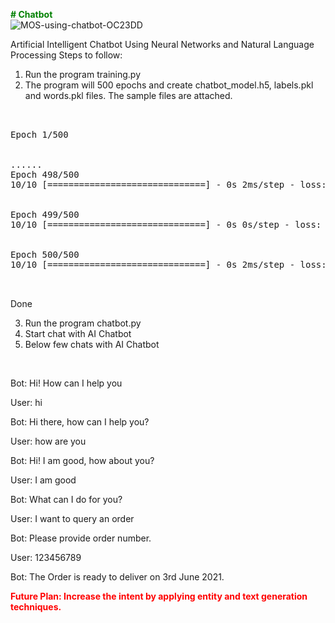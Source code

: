 <b style=" color: Green"> # Chatbot </b></br>
![MOS-using-chatbot-OC23DD](https://github.com/uzzalmondal/Chatbot/assets/16765803/91d78d2c-ed7a-4e28-a3be-3ec279d80260)

Artificial Intelligent Chatbot Using Neural Networks and Natural Language Processing
Steps to follow:

1. Run the program training.py
2. The program will 500 epochs and create chatbot_model.h5, labels.pkl and words.pkl files.  The sample files are attached.
<pre>
</br>
Epoch 1/500
</br>
......
Epoch 498/500
10/10 [==============================] - 0s 2ms/step - loss: 0.0372 - accuracy: 0.9722
</br>
Epoch 499/500
10/10 [==============================] - 0s 0s/step - loss: 0.0887 - accuracy: 0.9595
</br>
Epoch 500/500
10/10 [==============================] - 0s 2ms/step - loss: 0.0592 - accuracy: 0.9393
</br>
</pre>
Done

3. Run the program chatbot.py
4. Start chat with AI Chatbot
5. Below few chats with AI Chatbot
</br>
  
Bot: Hi! How can I help you

User: hi

Bot: Hi there, how can I help you?

User: how are you

Bot: Hi! I am good, how about you?

User: I am good

Bot: What can I do for you?

User: I want to query an order

Bot: Please provide order number.

User: 123456789

Bot: The Order is ready to deliver on 3rd June 2021.

<b style=" color: red "> Future Plan: Increase the intent by applying entity and text generation techniques.</b>
